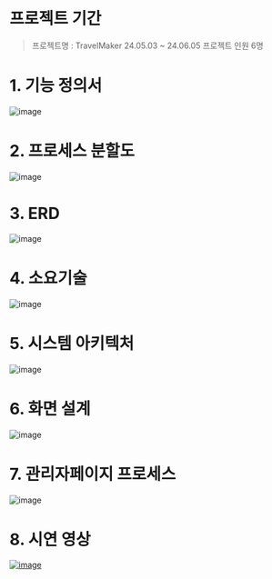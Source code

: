 # 프로젝트 기간
> 프로젝트명 : TravelMaker
> 24.05.03 ~ 24.06.05
> 프로젝트 인원 6명

# 1. 기능 정의서
![image](https://github.com/kjheve/TravelMaker/assets/120702629/220d38c2-0501-4000-8506-1b9693d7231d)

# 2. 프로세스 분할도
![image](https://github.com/kjheve/TravelMaker/assets/120702629/21c9f6f6-e0b9-4bfd-af15-4c171c91894a)

# 3. ERD
![image](https://github.com/kjheve/TravelMaker/assets/120702629/26920325-f333-4466-a033-430c37ecc693)

# 4. 소요기술
![image](https://github.com/kjheve/TravelMaker/assets/120702629/eaac6687-cf3c-4e95-904d-ad87c28dc019)

# 5. 시스템 아키텍처
![image](https://github.com/kjheve/TravelMaker/assets/120702629/6b136253-5725-48af-a5f2-24ebdca46ad7)

# 6. 화면 설계
![image](https://github.com/kjheve/TravelMaker/assets/120702629/ce39654b-894a-43e3-9ac0-1e74a436eb7d)

# 7. 관리자페이지 프로세스
![image](https://github.com/kjheve/TravelMaker/assets/120702629/31a8238e-0f61-49b3-a74f-8eb56e529c9a)

# 8. 시연 영상
[![image](https://github.com/kjheve/TravelMaker/assets/120702629/5519c29a-e7cf-4123-a12c-b038c406e2c0)](https://youtu.be/OhOIxsu3Cdk?si=7gg27jVLnSpWeDUH)
